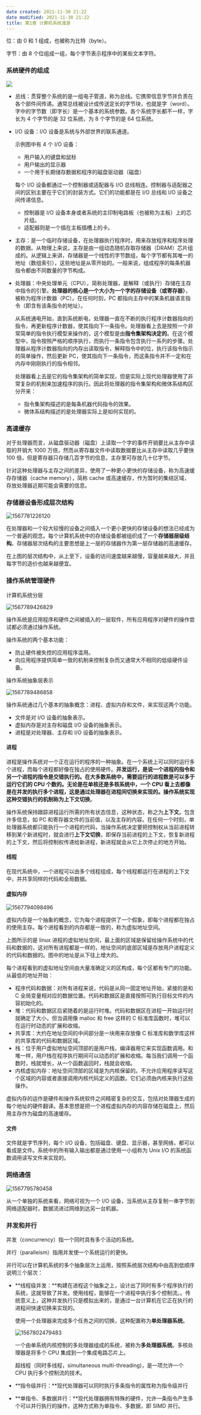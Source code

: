 ```yaml
---
date created: 2021-11-30 21:22
date modified: 2021-11-30 21:22
title: 第1章 计算机系统漫游
---
```

位：由 0 和 1 组成，也被称为比特（byte）。

字节：由 8 个位组成一组，每个字节表示程序中的某些文本字符。

### 系统硬件的组成

![](1567774274507.png)

- 总线：贯穿整个系统的是一组电子管道，称为总线。它携带信息字节并负责在各个部件间传递。通常总线被设计成传送定长的字节块，也就是字（word）。字中的字节数（即字长）是一个基本的系统参数。各个系统字长都不一样，字长为 4 个字节的是 32 位系统，为 8 个字节的是 64 位系统。

- I/O 设备：I/O 设备是系统与外部世界的联系通道。

  示例图中有 4 个 I/O 设备：

  - 用户输入的键盘和鼠标
  - 用户输出的显示器
  - 一个用于长期储存数据和程序的磁盘驱动器（磁盘）

  每个 I/O 设备都通过一个控制器或适配器与 I/O 总线相连。控制器与适配器之间的区别主要在于它们的封装方式。它们的功能都是在 I/O 总线和 I/O 设备之间传递信息。

  - 控制器是 I/O 设备本身或者系统的主印制电路板（也被称为主板）上的芯片组。
  - 适配器则是一个插在主板插槽上的卡。

- 主存：是一个临时存储设备，在处理器执行程序时，用来存放程序和程序处理的数据。从物理上来说，主存是由一组动态随机存取存储器（DRAM）芯片组成的。从逻辑上来讲，存储器是一个线性的字节数组，每个字节都有其唯一的地址（数组索引），这些地址是从零开始的。一般来说，组成程序的每条机器指令都由不同数量的字节构成。

- 处理器：中央处理单元（CPU），简称处理器，是解释（或执行）存储在主存中指令的引擎。**处理器的核心是一个大小为一个字的存储设备（或寄存器）**，被称为程序计数器（PC）。在任何时刻，PC 都指向主存中的某条机器语言指令（即含有该条指令的地址）。

    从系统通电开始，直到系统断电，处理器一直在不断的执行程序计数器指向的指令，再更新程序计数器，使其指向下一条指令。处理器看上去是按照一个非常简单的指令执行模型来操作的，这个模型是由**指令集架构决定的**。在这个模型中，指令按照严格的顺序执行，而执行一条指令包含执行一系列的步骤。处理器从程序计数器指向的内存出读取指令，解释指令中的位，执行该指令指示的简单操作，然后更新 PC，使其指向下一条指令，而这条指令并不一定和在内存中刚刚执行的指令相邻。

    处理器看上去是它的指令集架构的简单实现，但是实际上现代处理器使用了非常复杂的机制来加速程序的执行。因此将处理器的指令集架构和微体系结构区分开来：

  - 指令集架构描述的是每条机器代码指令的效果。
  - 微体系结构描述的是处理器实际上是如何实现的。

### 高速缓存

  对于处理器而言，从磁盘驱动器（磁盘）上读取一个字的事件开销要比从主存中读取的开销大 1000 万倍，然而从寄存器文件中读取数据要比从主存中读取几乎要快 100 倍，但是寄存器只存储几百字节的信息，主存里可存放几十亿字节。

  针对这种处理器与主存之间的差异，使用了一种更小更快的存储设备，称为高速缓存存储器（cache memory），简称 cache 或高速缓存，作为暂时的集结区域，存放处理器近期可能会需要的信息。

### 存储器设备形成层次结构

![1567781226120](1567781226120.png)

在处理器和一个较大较慢的设备之间插入一个更小更快的存储设备的想法已经成为一个普遍的观念。每个计算机系统中的存储设备都被组织成了一个**存储器层级结构**。存储器层次结构的主要思想是上一层的存储器作为第一层存储器的高速缓存。

在上图的层次结构中，从上至下，设备的访问速度越来越慢，容量越来越大，并且每字节的造价也越来越便宜。

### 操作系统管理硬件

计算机系统分层

![1567789426829](1567789426829.png)

操作系统是应用程序和硬件之间被插入的一层软件，所有应用程序对硬件的操作尝试都必须通过操作系统。

操作系统的两个基本功能：

- 防止硬件被失控的应用程序滥用。
- 向应用程序提供简单一致的机制来控制复杂而又通常大不相同的低级硬件设备。

操作系统抽象层表示

![1567789486858](1567789486858.png)

操作系统通过几个基本的抽象概念：进程、虚拟内存和文件，来实现这两个功能。

- 文件是对 I/O 设备的抽象表示。
- 虚拟内存是对主存和磁盘 I/O 设备的抽象表示。
- 进程是对处理器、主存和 I/O 设备的抽象表示。

#### 进程

进程是操作系统对一个正在运行的程序的一种抽象。在一个系统上可以同时运行多个进程，而每个进程都好像在独占的使用硬件。**并发运行，是说一个进程的指令和另一个进程的指令是交错执行的。**在大多数系统中，需要运行的进程数是可以多于运行它们的 CPU 个数的。无论是在单核还是多核系统中，一个 CPU 看上去都像是在并发的执行多个进程，这是通过处理器在进程间切换来实现的。操作系统实现这种交错执行的机制称为**上下文切换**。

操作系统保持跟踪进程运行所需的所有状态信息，这种状态，称之为**上下文**。包含许多信息，如 PC 和寄存器文件的当前值，以及主存的内容。在任何一个时刻，单处理器系统都只能执行一个进程的代码，当操作系统决定要把控制权从当前进程转移到某个新进程时，就会进行**上下文切换**，即保存当前进程的上下文，恢复新进程的上下文，然后将控制权传递给新进程，新进程就会从它上次停止的地方开始。

#### 线程

在现代系统中，一个进程可以由多个线程组成，每个线程都运行在进程的上下文中，并共享同样的代码和全局数据。

#### 虚拟内存

![1567794098496](1567794098496.png)

虚拟内存是一个抽象的概念，它为每个进程提供了一个假象，即每个进程都在独占的使用主存。每个进程看到的内存都是一致的，称为虚拟地址空间。

上图所示的是 linux 进程的虚拟地址空间，最上面的区域是保留给操作系统中的代码和数据的，这对所有进程都是一样的，地址空间的底部区域是存放用户进程定义的代码和数据的。图中的地址是从下往上增大的。

每个进程看到的虚拟地址空间由大量准确定义的区构成，每个区都有专门的功能。从最低的地址开始：

- 程序代码和数据：对所有进程来说，代码是从同一固定地址开始，紧接的是和 C 全局变量相对应的数据位置。代码和数据区是直接按照可执行目标文件的内容初始化的。
- 堆：代码和数据区后紧随着的是运行时堆。代码和数据区在进程一开始运行时就确定了大小，但当调用像 malloc 和 free 这样的 C 标准库函数时，堆可以在运行时动态的扩展和收缩。
- 共享库：大约在地址空间的中间部分是一块用来存放像 C 标准库和数学库这样的共享库的代码和数据区域。
- 栈：位于用户虚拟地址空间顶部的是用户栈，编译器用它来实现函数调用。和堆一样，用户栈在程序执行期间可以动态的扩展和收缩。每当我们调用一个函数时，栈就增长，从一个函数返回时，栈就会收缩。
- 内核虚拟内存：地址空间顶部的区域是为内核保留的。不允许应用程序读写这个区域的内容或者直接调用内核代码定义的函数。它们必须由内核来执行这些操作。

虚拟内存的运作是硬件和操作系统软件之间精密复杂的交互，包括对处理器生成的每个地址的硬件翻译。基本思想是把一个进程虚拟内存的内容存储在磁盘上，然后用主存作为磁盘的高速缓存。

#### 文件

文件就是字节序列，每个 I/O 设备，包括磁盘、键盘、显示器，甚至网络，都可以看成是文件。系统中的所有输入输出都是通过使用一小组称为 Unix I/O 的系统函数调用读写文件来实现的。

### 网络通信

![1567795780458](1567795780458.png)

从一个单独的系统来看，网络可视为一个 I/O 设备，当系统从主存复制一串字节到网络适配器时，数据流进过网络到达另一台机器。

### 并发和并行

并发（concurrency）指一个同时具有多个活动的系统。

并行（paralleism）指用并发使一个系统运行的更快。

并行可以在计算机系统的多个抽象层次上运用，按照系统层次结构中由高到低顺序说明三个层次：

- **线程级并发：**构建在进程这个抽象之上，设计出了同时有多个程序执行的系统，这就导致了并发。使用线程，能够在一个进程中执行多个控制流。。传统意义上，这种并发执行只是模拟出来的，是通过一台计算机在它正在执行的进程间快速切换来实现的。

  使用一个处理器来完成多个任务之间的切换，这种配置称为**单处理器系统**。

  ![1567802479483](1567802479483.png)

  一个由单系统内核控制的多处理器组成的系统，被称为**多处理器系统**。多核处理器是将多个 CPU 集成到一个集成电路芯片上。

  超线程（同时多线程，simultaneous multi-threading)，是一项允许一个 CPU 执行多个控制流的技术。

- **指令级并行：**现代处理器可以同时执行多条指令的属性称为指令级并行

- **单指令、多数据并行：**现代处理器拥有特殊的硬件，允许一条指令产生多个可以并行执行的操作，这种方式称为单指令、多数据，即 SIMD 并行。

